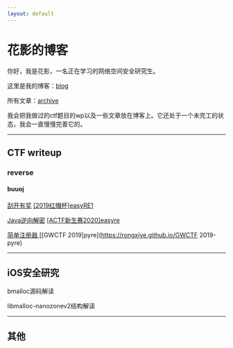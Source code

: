 ```yaml
---
layout: default
---
```


# 花影的博客

你好，我是花影，一名正在学习的网络空间安全研究生。

这里是我的博客：[blog](https://rongxiye.github.io/)

所有文章：[archive](https://rongxiye.github.io/archive)

我会把我做过的ctf题目的wp以及一些文章放在博客上。它还处于一个未完工的状态，我会一直慢慢完善它的。



------

## CTF writeup

### reverse

#### buuoj

[刮开有奖](https://rongxiye.github.io/刮开有奖)           [[2019红帽杯]easyRE1](https://rongxiye.github.io/2019红帽杯-easyRE1)

[Java逆向解密](https://rongxiye.github.io/Java逆向解密)    [[ACTF新生赛2020]easyre](https://rongxiye.github.io/ACTF新生赛2020-easyre)

[简单注册器 ](https://rongxiye.github.io/简单注册器)      [[GWCTF 2019]pyre](https://rongxiye.github.io/GWCTF 2019-pyre)



------

## iOS安全研究

bmalloc源码解读

libmalloc-nanozonev2结构解读







------

## 其他



